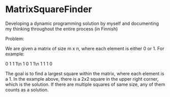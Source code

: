 # MatrixSquareFinder
Developing a dynamic programming solution by myself and documenting my thinking throughout the entire process (in Finnish)

Problem:

We are given a matrix of size m x n, where each element is either 0 or 1. For example:

0 1 1 1\n
1 0 1 1\n
1 1 1 0

The goal is to find a largest square within the matrix, where each element is a 1. In the example above, there is a 2x2 square in the upper right corner, which is the solution. If there are multiple squares of same size, any of them counts as a solution.
